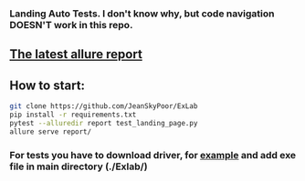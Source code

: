 ### Landing Auto Tests. I don't know why, but code navigation DOESN'T work in this repo.
## [The latest allure report](https://jeanskypoor.github.io/ExLab/)
## How to start:
```sh
git clone https://github.com/JeanSkyPoor/ExLab
pip install -r requirements.txt
pytest --alluredir report test_landing_page.py
allure serve report/
```
### For tests you have to download driver, for [example](https://chromedriver.chromium.org/downloads) and add exe file in main directory (./Exlab/)